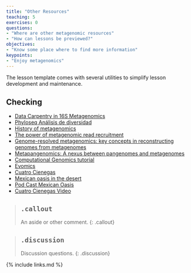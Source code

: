 ```yaml
---
title: "Other Resources"
teaching: 5
exercises: 0
questions:
- "Where are other metagenomic resources"
- "How can lessons be previewed?"
objectives:
- "Know some place where to find more information"
keypoints:
- "Enjoy metagenomics"
---
```


The lesson template comes with several utilities to simplify lesson development and maintenance.

## Checking
- [Data Carpentry in 16S Metagenomics](https://datacarpentry.org/blog/2017/11/16s-dc)  
- [Phyloseq Análisis de diversidad](http://www.castrolab.org/isme/biodiversity/biodiversity.html)
- [History of metagenomics](http://merenlab.org/2020/07/27/history-of-metagenomics/)  
- [The power of metagenomic read recruitment](https://youtu.be/MqD4aN1p1qA)  
- [Genome-resolved metagenomics: key concepts in reconstructing genomes from metagenomes](https://youtu.be/RjNdHGK4ruo)  
- [Metapangenomics: A nexus between pangenomes and metagenomes](https://youtu.be/C3fHlccFxJw)  
- [Computational Genomics tutorial](https://genomics.sschmeier.com/)
- [Evomics](http://evomics.org/learning/genomics/)
- [Cuatro Cienegas](https://www.sciencemag.org/news/2020/06/pools-mexican-desert-are-window-earth-s-early-life)
- [Mexican oasis in the desert](https://www.sciencemag.org/podcast/oasis-biodiversity-mexican-desert-and-making-sound-heat)
- [Pod Cast Mexican Oasis]( https://youtu.be/xMMm_GKZsnU)
- [Cuatro Cienegas Video](https://www.youtube.com/embed/VzImXRI9wYE?autoplay=1&rel=0)

> ## `.callout`
>
> An aside or other comment.
{: .callout}

> ## `.discussion`
>
> Discussion questions.
{: .discussion}

                             
{% include links.md %}
